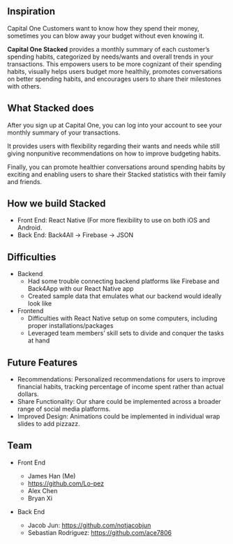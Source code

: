 ## Inspiration
Capital One Customers want to know how they spend their money, sometimes you can blow away your budget without even knowing it.

**Capital One Stacked** provides a monthly summary of each customer’s spending habits, categorized by needs/wants and overall trends in your transactions. This empowers users to be more cognizant of their spending habits, visually helps users budget more healthily, promotes conversations on better spending habits, and encourages users to share their milestones with others.

## What Stacked does
After you sign up at Capital One, you can log into your account to see your monthly summary of your transactions.

It provides users with flexibility regarding their wants and needs while still giving nonpunitive recommendations on how to improve budgeting habits.

Finally, you can promote healthier conversations around spending habits by exciting and enabling users to share their Stacked statistics with their family and friends.

## How we build Stacked
- Front End: React Native (For more flexibility to use on both iOS and Android.
- Back End: Back4All -> Firebase -> JSON

## Difficulties
- Backend
  - Had some trouble connecting backend platforms like Firebase and Back4App with our React Native app
  - Created sample data that emulates what our backend would ideally look like
- Frontend
  - Difficulties with React Native setup on some computers, including proper installations/packages
  - Leveraged team members’ skill sets to divide and conquer the tasks at hand


## Future Features
- Recommendations: Personalized recommendations for users to improve financial habits, tracking percentage of income spent rather than actual dollars.
- Share Functionality: Our share could be implemented across a broader range of social media platforms.
- Improved Design: Animations could be implemented in individual wrap slides to add pizzazz.

## Team
- Front End
  - James Han (Me)
  - https://github.com/Lo-pez
  - Alex Chen
  - Bryan Xi
  
- Back End
  - Jacob Jun: https://github.com/notjacobjun
  - Sebastian Rodriguez: https://github.com/ace7806
